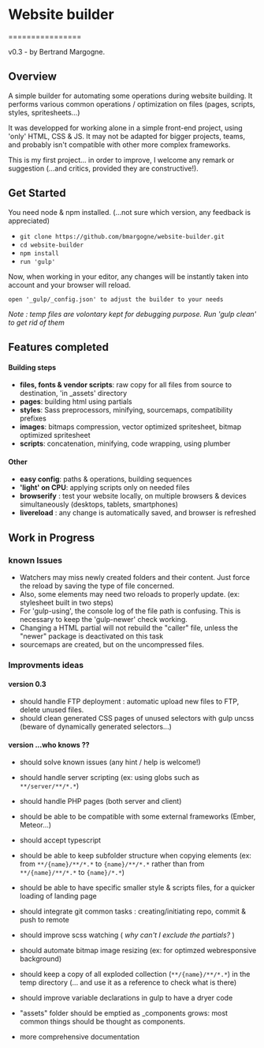 # Website builder
================

v0.3 - by Bertrand Margogne.


## Overview

A simple builder for automating some operations during website building. It performs various common operations / optimization on files (pages, scripts, styles, spritesheets...)

It was developped for working alone in a simple front-end project, using 'only' HTML, CSS & JS.
It may not be adapted for bigger projects, teams, and probably isn't compatible with other more complex frameworks.

This is my first project... in order to improve, I welcome any remark or suggestion (...and critics, provided they are constructive!).

## Get Started

You need node & npm installed. (...not sure which version, any feedback is appreciated)

- `git clone https://github.com/bmargogne/website-builder.git`
- `cd website-builder`
- `npm install`
- `run 'gulp'`

Now, when working in your editor, any changes will be instantly taken into account and your browser will reload.



`open '_gulp/_config.json' to adjust the builder to your needs`

_Note : temp files are volontary kept for debugging purpose. Run 'gulp clean' to get rid of them_

## Features completed

#### Building steps
- **files, fonts & vendor scripts**: raw copy for all files from source to destination, 'in _assets' directory
- **pages**: building html using partials
- **styles**: Sass preprocessors, minifying, sourcemaps, compatibility prefixes
- **images**: bitmaps compression, vector optimized spritesheet, bitmap optimized spritesheet
- **scripts**: concatenation, minifying, code wrapping, using plumber

#### Other
- **easy config**: paths & operations, building sequences
- **'light' on CPU**: applying scripts only on needed files
- **browserify** : test your website locally, on multiple browsers & devices simultaneously (desktops, tablets, smartphones)
- **livereload** : any change is automatically saved, and browser is refreshed


## Work in Progress

### known Issues
- Watchers may miss newly created folders and their content. Just force the reload by saving the type of file concerned.
- Also, some elements may need two reloads to properly update. (ex: stylesheet built in two steps)
- For 'gulp-using', the console log of the file path is confusing. This is necessary to keep the 'gulp-newer' check working.
- Changing a HTML partial will not rebuild the "caller" file, unless the "newer" package is deactivated on this task
- sourcemaps are created, but on the uncompressed files.

### Improvments ideas

#### version 0.3
- should handle FTP deployment : automatic upload new files to FTP, delete unused files. 
- should clean generated CSS pages of unused selectors with gulp uncss (beware of dynamically generated selectors...)

#### version ...who knows ??
- should solve known issues (any hint / help is welcome!)
- should handle server scripting (ex: using globs such as `**/server/**/*.*`)
- should handle PHP pages (both server and client)
- should be able to be compatible with some external frameworks (Ember, Meteor...)
- should accept typescript
- should be able to keep subfolder structure when copying elements
		(ex: from `**/{name}/**/*.*` to `{name}/**/*.*` rather than from `**/{name}/**/*.*` to `{name}/*.*`)  
- should be able to have specific smaller style & scripts files, for a quicker loading of landing page 
- should integrate git common tasks : creating/initiating repo, commit & push to remote
- should improve scss watching ( _why can't I exclude the partials?_ )
- should automate bitmap image resizing (ex: for optimzed webresponsive background)
- should keep a copy of all exploded collection (`**/{name}/**/*.*`) in the temp directory (... and use it as a reference to check what is there)
- should improve variable declarations in gulp to have a dryer code 

- "assets" folder should be emptied as _components grows: most common things should be thought as components. 
- more comprehensive documentation